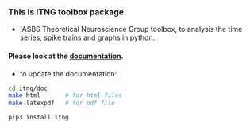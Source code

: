### This is ITNG toolbox package.
-  IASBS Theoretical Neuroscience Group toolbox, to analysis the time series, spike trains and graphs in python.

#### Please look at the [documentation](https://github.com/Ziaeemehr/itng_toolbox/blob/master/itng/doc/build/latex/itngtoolbox.pdf).

-  to update the documentation:

```sh
cd itng/doc 
make html       # for html files
make latexpdf   # for pdf file
```
    
    

```sh
pip3 install itng
```
